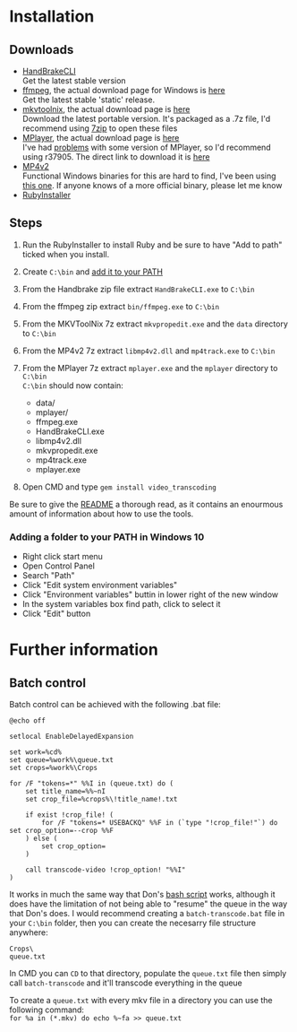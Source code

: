 # Installation

## Downloads
 - [HandBrakeCLI](https://handbrake.fr/downloads2.php)  
   Get the latest stable version
 - [ffmpeg](https://ffmpeg.org/download.html), the actual download page for Windows is [here](http://ffmpeg.zeranoe.com/builds/)  
   Get the latest stable 'static' release.
 - [mkvtoolnix](https://mkvtoolnix.download/downloads.html#windows), the actual download page is [here](https://www.fosshub.com/MKVToolNix.html)  
   Download the latest portable version. It's packaged as a .7z file, I'd recommend using [7zip](http://www.7-zip.org/download.html) to open these files
 - [MPlayer](http://www.mplayerhq.hu/design7/news.html), the actual download page is [here](http://mplayerwin.sourceforge.net/downloads.html)  
   I've had [problems](https://github.com/donmelton/video_transcoding/issues/105) with some version of MPlayer, so I'd recommend using r37905. The direct link to download it is [here](http://sourceforge.net/projects/mplayerwin/files/MPlayer-MEncoder/r37905/mplayer-svn-37905-x86_64.7z/download)
 - [MP4v2](https://code.google.com/archive/p/mp4v2/)  
   Functional Windows binaries for this are hard to find, I've been using [this one](http://forum.doom9.org/showthread.php?t=171038). If anyone knows of a more official binary, please let me know
 - [RubyInstaller](https://rubyinstaller.org/downloads/)

## Steps
 1. Run the RubyInstaller to install Ruby and be sure to have "Add to path" ticked when you install.
 2. Create `C:\bin` and [add it to your PATH](#adding-a-folder-to-your-path-in-windows-10)
 3. From the Handbrake zip file extract `HandBrakeCLI.exe` to `C:\bin`
 4. From the ffmpeg zip extract `bin/ffmpeg.exe` to `C:\bin`
 5. From the MKVToolNix 7z extract `mkvpropedit.exe` and the `data` directory to `C:\bin`
 6. From the MP4v2 7z extract `libmp4v2.dll` and `mp4track.exe` to `C:\bin`
 7. From the MPlayer 7z extract `mplayer.exe` and the `mplayer` directory to `C:\bin`  
    `C:\bin` should now contain:
     - data/
     - mplayer/
     - ffmpeg.exe
     - HandBrakeCLI.exe
     - libmp4v2.dll
     - mkvpropedit.exe
     - mp4track.exe
     - mplayer.exe
 
 8. Open CMD and type `gem install video_transcoding`

Be sure to give the [README](https://github.com/donmelton/video_transcoding/blob/master/README.md) a thorough read, as it contains an enourmous amount of information about how to use the tools.

### Adding a folder to your PATH in Windows 10
 - Right click start menu
 - Open Control Panel
 - Search "Path"
 - Click "Edit system environment variables"
 - Click "Environment variables" buttin in lower right of the new window
 - In the system variables box find path, click to select it
 - Click "Edit" button

# Further information
## Batch control
Batch control can be achieved with the following .bat file:
```
@echo off

setlocal EnableDelayedExpansion

set work=%cd%
set queue=%work%\queue.txt
set crops=%work%\Crops

for /F "tokens=*" %%I in (queue.txt) do (
    set title_name=%%~nI
    set crop_file=%crops%\!title_name!.txt

    if exist !crop_file! (
        for /F "tokens=* USEBACKQ" %%F in (`type "!crop_file!"`) do set crop_option=--crop %%F
    ) else (
        set crop_option=
    )

    call transcode-video !crop_option! "%%I"
)
```

It works in much the same way that Don's [bash script](https://github.com/donmelton/video_transcoding#batch-control-for-transcode-video) works, although it does have the limitation of not being able to "resume" the queue in the way that Don's does. I would recommend creating a `batch-transcode.bat` file in your `C:\bin` folder, then you can create the necesarry file structure anywhere:
```
Crops\
queue.txt
```

In CMD you can `CD` to that directory, populate the `queue.txt` file then simply call `batch-transcode` and it'll transcode everything in the queue

To create a `queue.txt` with every mkv file in a directory you can use the following command:  
`for %a in (*.mkv) do echo %~fa >> queue.txt`

